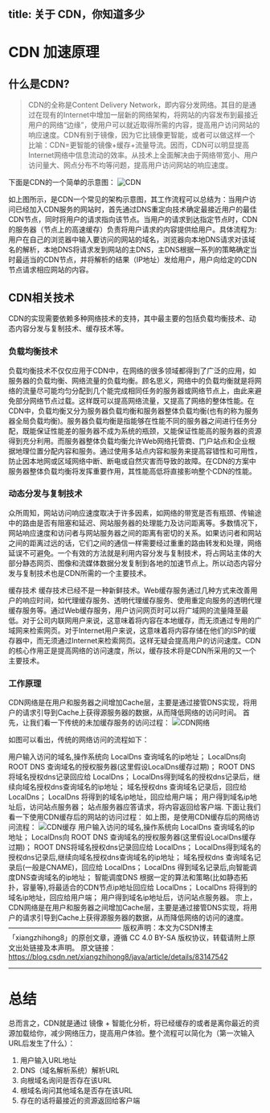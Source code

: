 title: 关于 CDN，你知道多少
---
# CDN 加速原理
## 什么是CDN?
> CDN的全称是Content Delivery Network，即内容分发网络。其目的是通过在现有的Internet中增加一层新的网络架构，将网站的内容发布到最接近用户的网络“边缘”，使用户可以就近取得所需的内容，提高用户访问网站的响应速度。CDN有别于镜像，因为它比镜像更智能，或者可以做这样一个比喻：CDN=更智能的镜像+缓存+流量导流。因而，CDN可以明显提高Internet网络中信息流动的效率。从技术上全面解决由于网络带宽小、用户访问量大、网点分布不均等问题，提高用户访问网站的响应速度。

下面是CDN的一个简单的示意图：
![CDN](https://img-blog.csdn.net/20181018144849100)

如上图所示，是CDN一个常见的架构示意图，其工作流程可以总结为：当用户访问已经加入CDN服务的网站时，首先通过DNS重定向技术确定最接近用户的最佳CDN节点，同时将用户的请求指向该节点。当用户的请求到达指定节点时，CDN的服务器（节点上的高速缓存）负责将用户请求的内容提供给用户。具体流程为: 用户在自己的浏览器中输入要访问的网站的域名，浏览器向本地DNS请求对该域名的解析，本地DNS将请求发到网站的主DNS，主DNS根据一系列的策略确定当时最适当的CDN节点，并将解析的结果（IP地址）发给用户，用户向给定的CDN节点请求相应网站的内容。

## CDN相关技术
CDN的实现需要依赖多种网络技术的支持，其中最主要的包括负载均衡技术、动态内容分发与复制技术、缓存技术等。

### 负载均衡技术
负载均衡技术不仅仅应用于CDN中，在网络的很多领域都得到了广泛的应用，如服务器的负载均衡、网络流量的负载均衡。顾名思义，网络中的负载均衡就是将网络的流量尽可能均匀分配到几个能完成相同任务的服务器或网络节点上，由此来避免部分网络节点过载。这样既可以提高网络流量，又提高了网络的整体性能。在CDN中，负载均衡又分为服务器负载均衡和服务器整体负载均衡(也有的称为服务器全局负载均衡)。服务器负载均衡是指能够在性能不同的服务器之间进行任务分配，既能保证性能差的服务器不成为系统的瓶颈，又能保证性能高的服务器的资源得到充分利用。而服务器整体负载均衡允许Web网络托管商、门户站点和企业根据地理位置分配内容和服务。通过使用多站点内容和服务来提高容错性和可用性，防止因本地网或区域网络中断、断电或自然灾害而导致的故障。在CDN的方案中服务器整体负载均衡将发挥重要作用，其性能高低将直接影响整个CDN的性能。

### 动态分发与复制技术
众所周知，网站访问响应速度取决于许多因素，如网络的带宽是否有瓶颈、传输途中的路由是否有阻塞和延迟、网站服务器的处理能力及访问距离等。多数情况下，网站响应速度和访问者与网站服务器之间的距离有密切的关系。如果访问者和网站之间的距离过远的话，它们之间的通信一样需要经过重重的路由转发和处理，网络延误不可避免。一个有效的方法就是利用内容分发与复制技术，将占网站主体的大部分静态网页、图像和流媒体数据分发复制到各地的加速节点上。所以动态内容分发与复制技术也是CDN所需的一个主要技术。

缓存技术
缓存技术已经不是一种新鲜技术。Web缓存服务通过几种方式来改善用户的响应时间，如代理缓存服务、透明代理缓存服务、使用重定向服务的透明代理缓存服务等。通过Web缓存服务，用户访问网页时可以将广域网的流量降至最低。对于公司内联网用户来说，这意味着将内容在本地缓存，而无须通过专用的广域网来检索网页。对于Internet用户来说，这意味着将内容存储在他们的ISP的缓存器中，而无须通过Internet来检索网页。这样无疑会提高用户的访问速度。CDN的核心作用正是提高网络的访问速度，所以，缓存技术将是CDN所采用的又一个主要技术。
### 工作原理
CDN网络是在用户和服务器之间增加Cache层，主要是通过接管DNS实现，将用户的请求引导到Cache上获得源服务器的数据，从而降低网络的访问时间。
首先，让我们看一下传统的未加缓存服务的访问过程：
![CDN网络](https://img-blog.csdn.net/20181018151508334)

如图可以看出，传统的网络访问的流程如下：

用户输入访问的域名,操作系统向 LocalDns 查询域名的ip地址；
LocalDns向 ROOT DNS 查询域名的授权服务器(这里假设LocalDns缓存过期)；
ROOT DNS将域名授权dns记录回应给 LocalDns；
LocalDns得到域名的授权dns记录后，继续向域名授权dns查询域名的ip地址；
域名授权dns 查询域名记录后，回应给 LocalDns；
LocalDns 将得到的域名ip地址，回应给用户端；
用户得到域名ip地址后，访问站点服务器；
站点服务器应答请求，将内容返回给客户端.
下面让我们看一下使用CDN缓存后的网站的访问过程：
如上图，是使用CDN缓存后的网络访问流程：
![CDN缓存](https://img-blog.csdn.net/20181018152139324)
用户输入访问的域名,操作系统向 LocalDns 查询域名的ip地址；
LocalDns向 ROOT DNS 查询域名的授权服务器(这里假设LocalDns缓存过期)；
ROOT DNS将域名授权dns记录回应给 LocalDns；
LocalDns得到域名的授权dns记录后,继续向域名授权dns查询域名的ip地址；
域名授权dns 查询域名记录后(一般是CNAME)，回应给 LocalDns；
LocalDns 得到域名记录后,向智能调度DNS查询域名的ip地址；
智能调度DNS 根据一定的算法和策略(比如静态拓扑，容量等),将最适合的CDN节点ip地址回应给 LocalDns；
LocalDns 将得到的域名ip地址，回应给用户端；
用户得到域名ip地址后，访问站点服务器。
宗上，CDN网络是在用户和服务器之间增加Cache层，主要是通过接管DNS实现，将用户的请求引导到Cache上获得源服务器的数据，从而降低网络的访问的速度。
————————————————
版权声明：本文为CSDN博主「xiangzhihong8」的原创文章，遵循 CC 4.0 BY-SA 版权协议，转载请附上原文出处链接及本声明。
原文链接：https://blog.csdn.net/xiangzhihong8/java/article/details/83147542  

-----
# 总结
  总而言之，CDN就是通过 镜像 + 智能化分析，将已经缓存的或者是离你最近的资源加载给你，减少网络压力，提高用户体验。整个流程可以简化为（第一次输入URL后发生了什么）：
  <ol>
    <li>用户输入URL地址</li>
    <li>DNS（域名解析系统）解析URL</li>
    <li>向根域名询问是否存在该URL</li>
    <li>根域名询问其他域名是否存在该URL</li>
    <li>存在的话将最接近的资源返回给客户端</li>
  </ol>